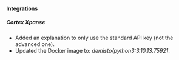 
#### Integrations

##### Cortex Xpanse

- Added an explanation to only use the standard API key (not the advanced one).
- Updated the Docker image to: *demisto/python3:3.10.13.75921*.

